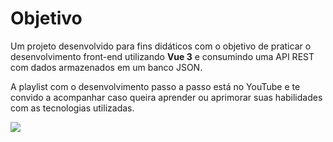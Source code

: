 
# Objetivo

Um projeto desenvolvido para fins didáticos com o objetivo de praticar o desenvolvimento front-end utilizando **Vue 3** e consumindo uma API REST com dados armazenados em um banco JSON.

A playlist com o desenvolvimento passo a passo está no YouTube e te convido a acompanhar caso queira aprender ou aprimorar suas habilidades com as tecnologias utilizadas.

<a href="https://www.youtube.com/watch?v=wsAQQioPIJs&list=PLnDvRpP8BnezDglaAvtWgQXzsOmXUuRHL&index=1" target="_blank">
  <img src="https://i.ytimg.com/vi/wsAQQioPIJs/maxresdefault.jpg" />
</a>


